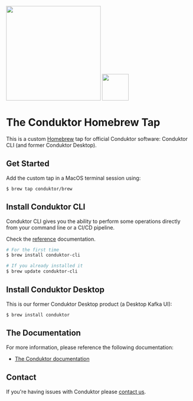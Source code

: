 <img src="https://www.conduktor.io/svgs/logo/black.svg" width="256"> <img src="https://brew.sh/assets/img/homebrew-256x256.png" height="72">

# The Conduktor Homebrew Tap

This is a custom [Homebrew](https://brew.sh) tap for official Conduktor software: Conduktor CLI (and former Conduktor Desktop).

## Get Started

Add the custom tap in a MacOS terminal session using:

```
$ brew tap conduktor/brew
```

## Install Conduktor CLI

Conduktor CLI gives you the ability to perform some operations directly from your command line or a CI/CD pipeline.

Check the [reference](https://docs.conduktor.io/platform/reference/cli-reference/) documentation.

```bash
# For the first time
$ brew install conduktor-cli

# If you already installed it
$ brew update conduktor-cli
```


## Install Conduktor Desktop

This is our former Conduktor Desktop product (a Desktop Kafka UI):

```
$ brew install conduktor
```

## The Documentation

For more information, please reference the following documentation:

* [The Conduktor documentation](https://docs.conduktor.io/)

## Contact

If you're having issues with Conduktor please [contact us](https://www.conduktor.io/contact/).

